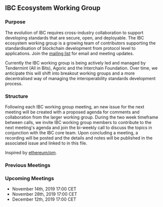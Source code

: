 ## IBC Ecosystem Working Group

### Purpose

The evolution of IBC requires cross-industry collaboration to support developing standards that are secure, open, and deployable. The IBC ecosystem working group is a growing team of contributors supporting the standardisation of blockchain development from protocol level to applications. Join the [mailing list](https://zc.vg/sf/giAEr) for email and meeting updates.

Currently the IBC working group is being actively led and managed by Tendermint (All in Bits), Agoric and the Interchain Foundation. Over time, we anticipate this will shift into breakout working groups and a more decentralised way of managing the interoperability standards development process.

### Structure

Following each IBC working group meeting, an new issue for the next meeting will be created with a proposed agenda for comments and collaboration from the larger working group. During the two week timeframe between calls, we invite IBC working group members to contribute to the next meeting's agenda and join the bi-weekly call to discuss the topics in conjunction with the IBC core team. Upon concluding a meeting, a recording will be posted and the details and notes will be published in the associated issue and linked to in this file.

Inspired by [ethereum/pm](https://github.com/ethereum/pm).

### Previous Meetings

### Upcoming Meetings

- November 14th, 2019 17:00 CET
- November 28th, 2019 17:00 CET
- December 12th, 2019 17:00 CET
